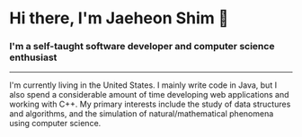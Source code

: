 # Hi there, I'm Jaeheon Shim 👋

### I'm a self-taught software developer and computer science enthusiast
---
I'm currently living in the United States. I mainly write code in Java, but I also spend a considerable amount of time developing web applications and working with C++. My primary interests include the study of data structures and algorithms, and the simulation of natural/mathematical phenomena using computer science.

